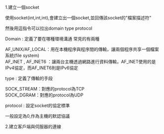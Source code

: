 1.建立一個socket  

使用socket(int,int,int),會建立出一個socket,並回傳該socket的"檔案描述符"  

然後用這指令可以拉出domain type protocol  

Domain : 定義了要在哪種環境溝通 常見的有兩種  

AF_UNIX/AF_LOCAL：用在本機程序與程序間的傳輸，讓兩個程序共享一個檔案系統(file system)  
AF_INET , AF_INET6 ：讓兩台主機透過網路進行資料傳輸，AF_INET使用的是IPv4協定，而AF_INET6則是IPv6協定  

type : 定義了傳輸的手段

SOCK_STREAM：對應的protocol為TCP  
SOCK_DGRAM：對應的protocol為UDP  

protocol : 設定socket的協定標準  

一般設定為0,作為主機的默認協議  


2.建立客戶端與伺服器的連線  
